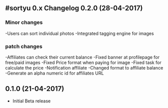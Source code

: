 #sortyu 0.x Changelog
0.2.0 (28-04-2017)
------
### Minor changes
-Users can sort individual photos
-Integrated tagging engine for images

### patch changes
-Affiliates can check their current balance
-Fixed banner at profilepage for free/paid images
-Fixed Price format when paying for image
-Fixed task for calculate the price
-Notification affiliate
-Changed format to affiliate balance
-Generate an alpha numeric id for affiliates URL

0.1.0 (21-04-2017)
------
- Initial Beta release

